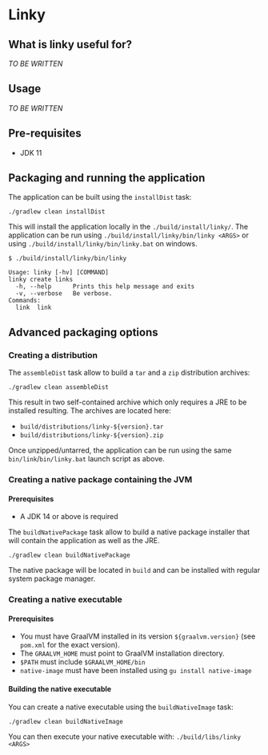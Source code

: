 # Linky

## What is linky useful for?

*TO BE WRITTEN*

## Usage

*TO BE WRITTEN*

## Pre-requisites

* JDK 11

## Packaging and running the application

The application can be built using the `installDist` task:

```shell script
./gradlew clean installDist
```

This will install the application locally in the `./build/install/linky/`. The application can be run
using `./build/install/linky/bin/linky <ARGS>` or using `./build/install/linky/bin/linky.bat` on windows.

```
$ ./build/install/linky/bin/linky

Usage: linky [-hv] [COMMAND]
linky create links
  -h, --help      Prints this help message and exits
  -v, --verbose   Be verbose.
Commands:
  link  link
```

## Advanced packaging options

### Creating a distribution

The `assembleDist` task allow to build a `tar` and a `zip` distribution archives:

```shell script
./gradlew clean assembleDist
```

This result in two self-contained archive which only requires a JRE to be installed resulting. The archives are located
here:

* `build/distributions/linky-${version}.tar`
* `build/distributions/linky-${version}.zip`

Once unzipped/untarred, the application can be run using the same `bin/link`/`bin/linky.bat` launch script as above.

### Creating a native package containing the JVM

#### Prerequisites
* A JDK 14 or above is required

The `buildNativePackage` task allow to build a native package installer that will contain the application as well as the JRE.

```shell script
./gradlew clean buildNativePackage
```
The native package will be located in `build` and can be installed with regular system package manager.


### Creating a native executable

#### Prerequisites

* You must have GraalVM installed in its version `${graalvm.version}` (see `pom.xml` for the exact version).
* The `GRAALVM_HOME` must point to GraalVM installation directory.
* `$PATH` must include `$GRAALVM_HOME/bin`
* `native-image` must have been installed using `gu install native-image`

#### Building the native executable

You can create a native executable using the `buildNativeImage` task:

```shell script
./gradlew clean buildNativeImage
```

You can then execute your native executable with: `./build/libs/linky <ARGS>`

